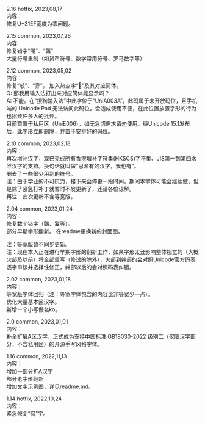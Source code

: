 2.16 hotfix, 2023,08,17  
内容：  
修复U+31EF宽度为零问题。  
  
2.15 common, 2023,07,26  
内容:  
修复错字“朙”、“𪘂”  
大量符号重制（如货币符号、数学常用符号、罗马数字等）  
  
2.12 common, 2023,05,02  
内容：  
修复“攲”、“牚”。
加入热点字“𪀋”及其对应简体。  
Q: 那我用输入法打出来对应简体能显示吗？  
A: 不能。在“搜狗输入法”中此字位于“UniA003A”，此码属于未开放码位，且手机端的 Unicode Pad 无法访问此码位。会造成使用不便，在此位置放置字形的行为也招致许多人的批评。  
目前暂置于私用区（UniE006），如无急切需求请勿使用。待Unicode 15.1发布后，此字形立即删除，并置于安排好的码位。  
  
2.10 common, 2023,02,18  
内容：  
再次增补汉字，现已完成所有香港增补字符集(HKSCS)字符集、JIS第一到第四水准汉字的支持。换句话就叫做“思源有的汉字，我也有”。  
删去了一些很少用到的符号。  
注：由于学业的不可抗力，接下来会停更一段时间。期间本字体可能会继续做，但是除了紧急打补丁就暂时不发更新了，还请各位谅解。  
再注：此次更新不含等宽版。
  
2.04 common, 2023,01,24  
内容：  
修复数个错字（鷣、鬒等）。  
部分早期字形翻新。 
在readme更换新的封面图。  
  
注：等宽版暂不同步更新。  
注：现在本人正在进行早期字形的翻新工作，如果字形太丑影响整体视觉的（大概火部及以前）将全部重写（修过的除外），火部到艸部的会对照Unicode官方码表逐字审核并选择性修正，艸部以后的会对照码表纠错。  

2.02 common, 2023,01,18  
内容：  
等宽版字体回归（注：等宽字体包含的内容比非等宽少一点）。  
优化大量基本区汉字。  
新增一个小写假名ko。  
  
2.0 common, 2023,01,01  
内容：  
补全扩展A区汉字，正式成为支持中国标准 GB18030-2022 级别二（仅限汉字部分，不含私用区）的开源手写风格字体。  

1.16 common, 2022,11,13  
内容：  
增加一部分扩A汉字  
部分老字形翻新  
增加文字示例图，详见readme.md。  

1.14 hotfix, 2022,10,24  
内容：  
紧急修复“侃”字。  
